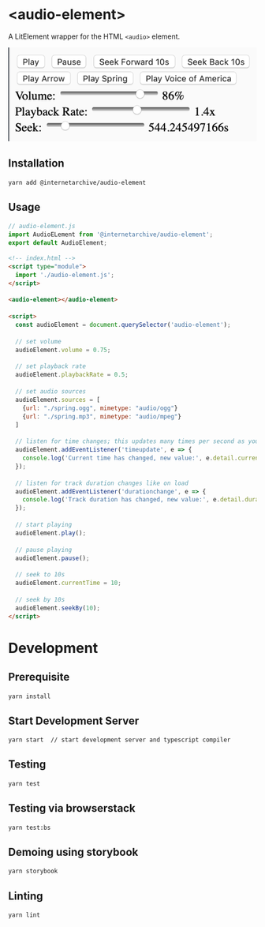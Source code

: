 # \<audio-element>

A LitElement wrapper for the HTML `<audio>` element.

![Waveform Progress](./assets/img/audio-element-controls.png "Waveform Progress Demo")

## Installation
```bash
yarn add @internetarchive/audio-element
```

## Usage
```js
// audio-element.js
import AudioELement from '@internetarchive/audio-element';
export default AudioElement;
```

```html
<!-- index.html -->
<script type="module">
  import './audio-element.js';
</script>

<audio-element></audio-element>

<script>
  const audioElement = document.querySelector('audio-element');

  // set volume
  audioElement.volume = 0.75;

  // set playback rate
  audioElement.playbackRate = 0.5;

  // set audio sources
  audioElement.sources = [
    {url: "./spring.ogg", mimetype: "audio/ogg"}
    {url: "./spring.mp3", mimetype: "audio/mpeg"}
  ]

  // listen for time changes; this updates many times per second as your media plays back
  audioElement.addEventListener('timeupdate', e => {
    console.log('Current time has changed, new value:', e.detail.currentTime);
  });

  // listen for track duration changes like on load
  audioElement.addEventListener('durationchange', e => {
    console.log('Track duration has changed, new value:', e.detail.duration);
  });

  // start playing
  audioElement.play();

  // pause playing
  audioElement.pause();

  // seek to 10s
  audioElement.currentTime = 10;

  // seek by 10s
  audioElement.seekBy(10);
</script>

```

# Development

## Prerequisite
```bash
yarn install
```

## Start Development Server
```bash
yarn start  // start development server and typescript compiler
```

## Testing
```bash
yarn test
```

## Testing via browserstack
```bash
yarn test:bs
```

## Demoing using storybook
```bash
yarn storybook
```

## Linting
```bash
yarn lint
```
